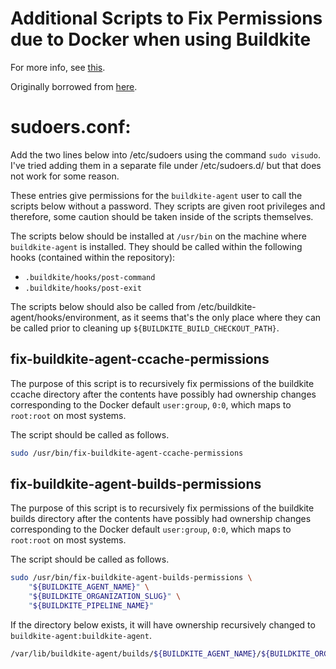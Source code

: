 # Additional Scripts to Fix Permissions due to Docker when using Buildkite

For more info, see [this](https://buildkite.com/docs/agent/v3/docker#permissions-errors-when-using-docker).

Originally borrowed from [here](https://github.com/buildkite/elastic-ci-stack-for-aws/blob/v2.3.4/packer/conf/buildkite-agent).

# sudoers.conf:

Add the two lines below into /etc/sudoers using the command `sudo visudo`. I've tried adding them in a separate file under
/etc/sudoers.d/ but that does not work for some reason.

These entries give permissions for the `buildkite-agent` user to call the scripts below without a password. They scripts are
given root privileges and therefore, some caution should be taken inside of the scripts themselves.

The scripts below should be installed at `/usr/bin` on the machine where `buildkite-agent` is installed. They should be called
within the following hooks (contained within the repository):

* `.buildkite/hooks/post-command`
* `.buildkite/hooks/post-exit`

The scripts below should also be called from /etc/buildkite-agent/hooks/environment, as it seems that's the only place where
they can be called prior to cleaning up `${BUILDKITE_BUILD_CHECKOUT_PATH}`.

## fix-buildkite-agent-ccache-permissions

The purpose of this script is to recursively fix permissions of the buildkite ccache directory after the contents have possibly had
ownership changes corresponding to the Docker default `user:group`, `0:0`, which maps to `root:root` on most systems.

The script should be called as follows.

```bash
sudo /usr/bin/fix-buildkite-agent-ccache-permissions
```

## fix-buildkite-agent-builds-permissions

The purpose of this script is to recursively fix permissions of the buildkite builds directory after the contents have possibly had
ownership changes corresponding to the Docker default `user:group`, `0:0`, which maps to `root:root` on most systems.

The script should be called as follows.

```bash
sudo /usr/bin/fix-buildkite-agent-builds-permissions \
	"${BUILDKITE_AGENT_NAME}" \
	"${BUILDKITE_ORGANIZATION_SLUG}" \
	"${BUILDKITE_PIPELINE_NAME}"
```

If the directory below exists, it will have ownership recursively changed to `buildkite-agent:buildkite-agent`.

```bash
/var/lib/buildkite-agent/builds/${BUILDKITE_AGENT_NAME}/${BUILDKITE_ORGANIZATION_SLUG}/${BUILDKITE_PIPELINE_NAME}
```
